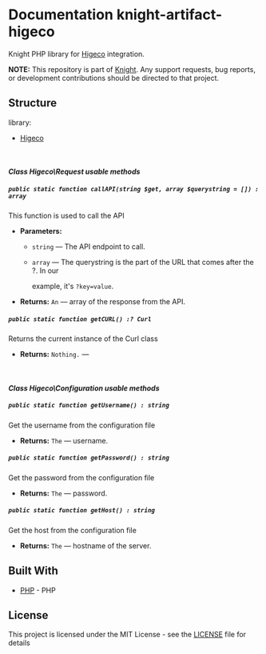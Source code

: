 # Documentation knight-artifact-higeco

Knight PHP library for [Higeco](https://www.higeco.com/) integration.

**NOTE:** This repository is part of [Knight](https://github.com/energia-source/knight). Any
support requests, bug reports, or development contributions should be directed to
that project.

## Structure

library:
- [Higeco](https://github.com/energia-source/knight-artifact-higeco/tree/main/lib)

<br>

#### ***Class Higeco\Request usable methods***

##### `public static function callAPI(string $get, array $querystring = []) : array`

This function is used to call the API

 * **Parameters:**
   * `string` — The API endpoint to call.
   * `array` — The querystring is the part of the URL that comes after the ?. In our

     example, it's `?key=value`.

     <p>
 * **Returns:** `An` — array of the response from the API.

##### `public static function getCURL() :? Curl`

Returns the current instance of the Curl class

 * **Returns:** `Nothing.` — 

<br>

#### ***Class Higeco\Configuration usable methods***

##### `public static function getUsername() : string`

Get the username from the configuration file

 * **Returns:** `The` — username.

##### `public static function getPassword() : string`

Get the password from the configuration file

 * **Returns:** `The` — password.

##### `public static function getHost() : string`

Get the host from the configuration file

 * **Returns:** `The` — hostname of the server.

## Built With

* [PHP](https://www.php.net/) - PHP

## License

This project is licensed under the MIT License - see the [LICENSE](LICENSE) file for details
